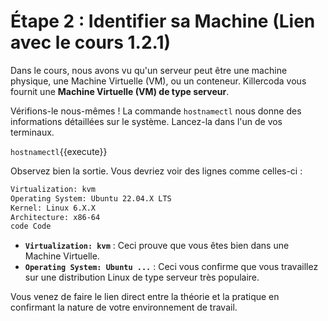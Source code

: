     
# Étape 2 : Identifier sa Machine (Lien avec le cours 1.2.1)

Dans le cours, nous avons vu qu'un serveur peut être une machine physique, une Machine Virtuelle (VM), ou un conteneur. Killercoda vous fournit une **Machine Virtuelle (VM) de type serveur**.

Vérifions-le nous-mêmes ! La commande `hostnamectl` nous donne des informations détaillées sur le système. Lancez-la dans l'un de vos terminaux.

`hostnamectl`{{execute}}

Observez bien la sortie. Vous devriez voir des lignes comme celles-ci :

```bash
Virtualization: kvm
Operating System: Ubuntu 22.04.X LTS
Kernel: Linux 6.X.X
Architecture: x86-64
code Code
```
    
-   **`Virtualization: kvm`** : Ceci prouve que vous êtes bien dans une Machine Virtuelle.
-   **`Operating System: Ubuntu ...`** : Ceci vous confirme que vous travaillez sur une distribution Linux de type serveur très populaire.

Vous venez de faire le lien direct entre la théorie et la pratique en confirmant la nature de votre environnement de travail.

  